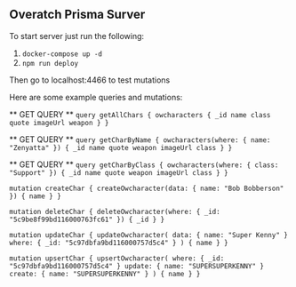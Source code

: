 ## Overatch Prisma Surver

To start server just run the following: 
1. `docker-compose up -d`
2. `npm run deploy`

Then go to localhost:4466 to test mutations

Here are some example queries and mutations:

** GET QUERY **
`query getAllChars {
  owcharacters {
    _id
    name
    class
    quote
    imageUrl
    weapon
  }
}`

** GET QUERY **
`query getCharByName {
  owcharacters(where: { name: "Zenyatta" }) {
    _id
    name
    quote
    weapon
    imageUrl
    class
  }
}`

** GET QUERY **
`query getCharByClass {
  owcharacters(where: { class: "Support" }) {
    _id
    name
    quote
    weapon
    imageUrl
    class
  }
}`

`mutation createChar {
  createOwcharacter(data: { name: "Bob Bobberson" }) {
    name
  }
}`

`mutation deleteChar {
  deleteOwcharacter(where: { _id: "5c9be8f99bd116000763fc61" }) {
    _id
  }
}`

`mutation updateChar {
  updateOwcharacter(
    data: { name: "Super Kenny" }
    where: { _id: "5c97dbfa9bd116000757d5c4" }
  ) {
    name
  }
}`

`mutation upsertChar {
  upsertOwcharacter(
    where: { _id: "5c97dbfa9bd116000757d5c4" }
    update: { name: "SUPERSUPERKENNY" }
    create: { name: "SUPERSUPERKENNY" }
  ) {
    name
  }
}`
